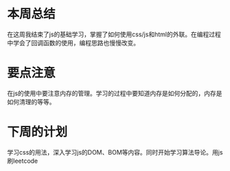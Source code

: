 # 本周总结
在这周我结束了js的基础学习，掌握了如何使用css/js和html的外联。在编程过程中学会了回调函数的使用，编程思路也慢慢改变。
# 要点注意
在js的使用中要注意内存的管理。学习的过程中要知道内存是如何分配的，内存是如何清理的等等。
# 下周的计划
学习css的用法，深入学习js的DOM、BOM等内容。同时开始学习算法导论。用js刷leetcode
